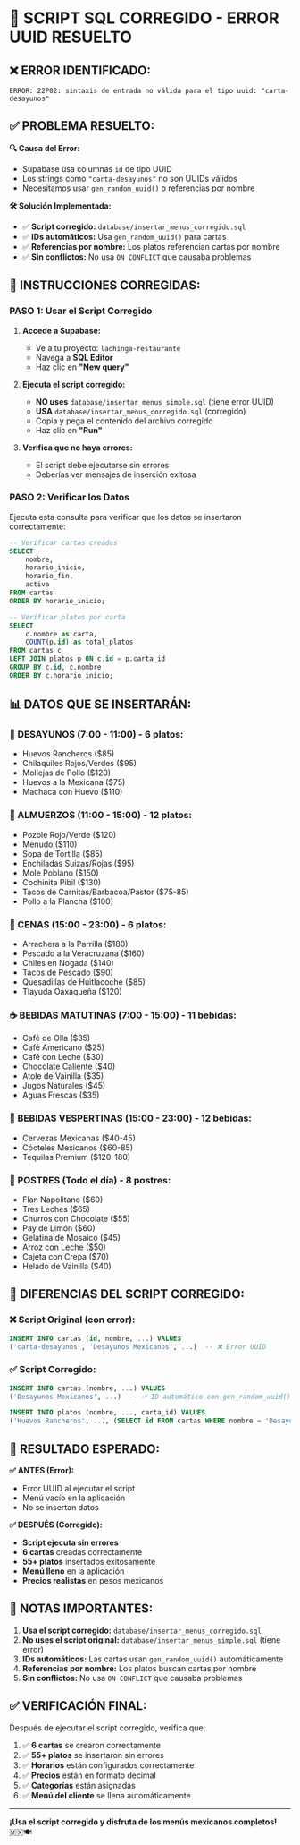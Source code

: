 # 🔧 SCRIPT SQL CORREGIDO - ERROR UUID RESUELTO

## ❌ **ERROR IDENTIFICADO:**
```
ERROR: 22P02: sintaxis de entrada no válida para el tipo uuid: "carta-desayunos"
```

## ✅ **PROBLEMA RESUELTO:**

**🔍 Causa del Error:**
- Supabase usa columnas `id` de tipo UUID
- Los strings como `"carta-desayunos"` no son UUIDs válidos
- Necesitamos usar `gen_random_uuid()` o referencias por nombre

**🛠️ Solución Implementada:**
- ✅ **Script corregido:** `database/insertar_menus_corregido.sql`
- ✅ **IDs automáticos:** Usa `gen_random_uuid()` para cartas
- ✅ **Referencias por nombre:** Los platos referencian cartas por nombre
- ✅ **Sin conflictos:** No usa `ON CONFLICT` que causaba problemas

## 🚀 **INSTRUCCIONES CORREGIDAS:**

### **PASO 1: Usar el Script Corregido**
1. **Accede a Supabase:**
   - Ve a tu proyecto: `lachinga-restaurante`
   - Navega a **SQL Editor**
   - Haz clic en **"New query"**

2. **Ejecuta el script corregido:**
   - **NO uses** `database/insertar_menus_simple.sql` (tiene error UUID)
   - **USA** `database/insertar_menus_corregido.sql` (corregido)
   - Copia y pega el contenido del archivo corregido
   - Haz clic en **"Run"**

3. **Verifica que no haya errores:**
   - El script debe ejecutarse sin errores
   - Deberías ver mensajes de inserción exitosa

### **PASO 2: Verificar los Datos**
Ejecuta esta consulta para verificar que los datos se insertaron correctamente:

```sql
-- Verificar cartas creadas
SELECT 
    nombre,
    horario_inicio,
    horario_fin,
    activa
FROM cartas
ORDER BY horario_inicio;

-- Verificar platos por carta
SELECT 
    c.nombre as carta,
    COUNT(p.id) as total_platos
FROM cartas c
LEFT JOIN platos p ON c.id = p.carta_id
GROUP BY c.id, c.nombre
ORDER BY c.horario_inicio;
```

## 📊 **DATOS QUE SE INSERTARÁN:**

### **🍳 DESAYUNOS (7:00 - 11:00) - 6 platos:**
- Huevos Rancheros ($85)
- Chilaquiles Rojos/Verdes ($95)
- Mollejas de Pollo ($120)
- Huevos a la Mexicana ($75)
- Machaca con Huevo ($110)

### **🍲 ALMUERZOS (11:00 - 15:00) - 12 platos:**
- Pozole Rojo/Verde ($120)
- Menudo ($110)
- Sopa de Tortilla ($85)
- Enchiladas Suizas/Rojas ($95)
- Mole Poblano ($150)
- Cochinita Pibil ($130)
- Tacos de Carnitas/Barbacoa/Pastor ($75-85)
- Pollo a la Plancha ($100)

### **🌮 CENAS (15:00 - 23:00) - 6 platos:**
- Arrachera a la Parrilla ($180)
- Pescado a la Veracruzana ($160)
- Chiles en Nogada ($140)
- Tacos de Pescado ($90)
- Quesadillas de Huitlacoche ($85)
- Tlayuda Oaxaqueña ($120)

### **☕ BEBIDAS MATUTINAS (7:00 - 15:00) - 11 bebidas:**
- Café de Olla ($35)
- Café Americano ($25)
- Café con Leche ($30)
- Chocolate Caliente ($40)
- Atole de Vainilla ($35)
- Jugos Naturales ($45)
- Aguas Frescas ($35)

### **🍺 BEBIDAS VESPERTINAS (15:00 - 23:00) - 12 bebidas:**
- Cervezas Mexicanas ($40-45)
- Cócteles Mexicanos ($60-85)
- Tequilas Premium ($120-180)

### **🍰 POSTRES (Todo el día) - 8 postres:**
- Flan Napolitano ($60)
- Tres Leches ($65)
- Churros con Chocolate ($55)
- Pay de Limón ($60)
- Gelatina de Mosaico ($45)
- Arroz con Leche ($50)
- Cajeta con Crepa ($70)
- Helado de Vainilla ($40)

## 🎯 **DIFERENCIAS DEL SCRIPT CORREGIDO:**

### **❌ Script Original (con error):**
```sql
INSERT INTO cartas (id, nombre, ...) VALUES
('carta-desayunos', 'Desayunos Mexicanos', ...)  -- ❌ Error UUID
```

### **✅ Script Corregido:**
```sql
INSERT INTO cartas (nombre, ...) VALUES
('Desayunos Mexicanos', ...)  -- ✅ ID automático con gen_random_uuid()

INSERT INTO platos (nombre, ..., carta_id) VALUES
('Huevos Rancheros', ..., (SELECT id FROM cartas WHERE nombre = 'Desayunos Mexicanos'))  -- ✅ Referencia por nombre
```

## 🎉 **RESULTADO ESPERADO:**

**✅ ANTES (Error):**
- Error UUID al ejecutar el script
- Menú vacío en la aplicación
- No se insertan datos

**✅ DESPUÉS (Corregido):**
- **Script ejecuta sin errores**
- **6 cartas** creadas correctamente
- **55+ platos** insertados exitosamente
- **Menú lleno** en la aplicación
- **Precios realistas** en pesos mexicanos

## 🚨 **NOTAS IMPORTANTES:**

1. **Usa el script corregido:** `database/insertar_menus_corregido.sql`
2. **No uses el script original:** `database/insertar_menus_simple.sql` (tiene error)
3. **IDs automáticos:** Las cartas usan `gen_random_uuid()` automáticamente
4. **Referencias por nombre:** Los platos buscan cartas por nombre
5. **Sin conflictos:** No usa `ON CONFLICT` que causaba problemas

## ✅ **VERIFICACIÓN FINAL:**

Después de ejecutar el script corregido, verifica que:

1. ✅ **6 cartas** se crearon correctamente
2. ✅ **55+ platos** se insertaron sin errores
3. ✅ **Horarios** están configurados correctamente
4. ✅ **Precios** están en formato decimal
5. ✅ **Categorías** están asignadas
6. ✅ **Menú del cliente** se llena automáticamente

---

**¡Usa el script corregido y disfruta de los menús mexicanos completos!** 🇲🇽🍽️
